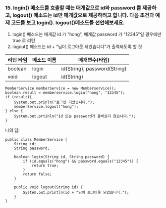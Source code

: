 ### 15. login() 메소드를 호출할 떄는 매개값으로 id와 password 를 제공하고, logout() 메소드는 id만 매개값으로 제공하려고 합니다. 다음 조건과 예제 코드를 보고 login(). logout()메소드를 선언해보세요.

1. login() 메소드는 매개값 id 가 "hong", 매개값 password 가 "12345"일 경우에만 true 로 리턴
2. logout() 메소드는 id + "님이 로그아웃 되었습니다"가 출력되도록 할 것

리턴 타임 | 메소드 이름 | 매개변수(타입)
-------|-------|----------|
boolean|login|id(String), password(String)
void|logout|id(String)

```
MemberService memberService = new Memberservice();
boolean result = memberservice.login("hong", "12345");
if (result){
    System.out.prinln("로그인 되었습니다.");
    memberService.logout("hong");
} else {
    System.out.prtinln("id 또는 password가 올바르지 않습니다.");
}
```
나의 답:

```
public class MemberService {
    String id;
    String password;
    
    boolean login(String id, String password) {
        if (id.equals("hong") && password.equals("12345")) {
            return true;
        }
        return false;
    }    
    
    public void logout(String id) {
        System.out.println(id + "님이 로그아웃 되었습니다.");
    }
}
```